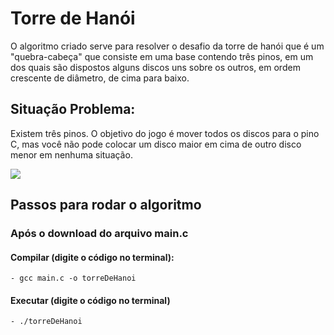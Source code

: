 # Torre de Hanói
  O algoritmo criado serve para resolver o desafio da torre de hanói que é um "quebra-cabeça" que consiste em uma base contendo três pinos, em um dos quais são dispostos alguns discos uns sobre os outros, em ordem crescente de diâmetro, de cima para baixo.
## Situação Problema:
Existem três pinos. O objetivo do jogo é mover todos os discos para o pino C, mas você não pode colocar um disco maior em cima de outro disco menor em nenhuma situação. 

![](https://cdn.kastatic.org/ka-perseus-images/5b5fb2670c9a185b2666637461e40c805fcc9ea5.png)

## Passos para rodar o algoritmo 
  ### Após o download do arquivo main.c
  #### Compilar (digite o código no terminal):
    - gcc main.c -o torreDeHanoi
  #### Executar (digite o código no terminal)
    - ./torreDeHanoi
